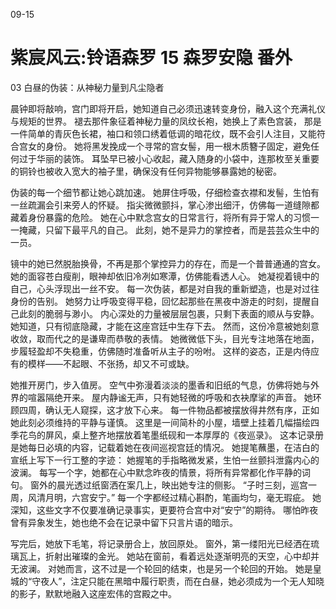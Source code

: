 09-15

# 紫宸风云:铃语森罗 15 森罗安隐 番外


03 白昼的伪装：从神秘力量到凡尘隐者

晨钟即将敲响，宫门即将开启，她知道自己必须迅速转变身份，融入这个充满礼仪与规矩的世界。
褪去那件象征着神秘力量的凤纹长袍，她换上了素色宫装，
那是一件简单的青灰色长裙，袖口和领口绣着低调的暗花纹，既不会引人注目，又能符合宫女的身份。
她将黑发挽成一个寻常的宫女髻，用一根木质簪子固定，避免任何过于华丽的装饰。
耳坠早已被小心收起，藏入随身的小袋中，连那枚至关重要的铜铃也被收入宽大的袖子里，确保没有任何异物能够暴露她的秘密。

伪装的每一个细节都让她心跳加速。
她屏住呼吸，仔细检查衣襟和发髻，生怕有一丝疏漏会引来旁人的怀疑。
指尖微微颤抖，掌心渗出细汗，仿佛每一道缝隙都藏着身份暴露的危险。
她在心中默念宫女的日常言行，将所有异于常人的习惯一一掩藏，只留下最平凡的自己。
此刻，她不是异力的掌控者，而是芸芸众生中的一员。


镜中的她已然脱胎换骨，不再是那个掌控异力的存在，而是一个普普通通的宫女。
她的面容苍白瘦削，眼神却依旧冷冽如寒潭，仿佛能看透人心。
她凝视着镜中的自己，心头浮现出一丝不安。
每一次伪装，都是对自我的重新塑造，也是对过往身份的告别。
她努力让呼吸变得平稳，回忆起那些在黑夜中游走的时刻，提醒自己此刻的脆弱与渺小。
内心深处的力量被层层包裹，只剩下表面的顺从与安静。
她知道，只有彻底隐藏，才能在这座宫廷中生存下去。
然而，这份冷意被她刻意收敛，取而代之的是谦卑而恭敬的表情。
她微微低下头，目光专注地落在地面，步履轻盈却不失稳重，仿佛随时准备听从主子的吩咐。
这样的姿态，正是内侍应有的模样——不起眼、不张扬，却又不可或缺。

她推开房门，步入值房。
空气中弥漫着淡淡的墨香和旧纸的气息，仿佛将她与外界的喧嚣隔绝开来。
屋内静谧无声，只有她轻微的呼吸和衣袂摩挲的声音。
她环顾四周，确认无人窥探，这才放下心来。
每一件物品都被摆放得井然有序，正如她此刻必须维持的平静与谨慎。
这里是一间简朴的小屋，墙壁上挂着几幅描绘四季花鸟的屏风，桌上整齐地摆放着笔墨纸砚和一本厚厚的《夜巡录》。
这本记录册是她每日必填的内容，记载着她在夜间巡视宫廷的情况。
她提笔蘸墨，在洁白的宣纸上写下一行工整的字迹：
她握笔的手指略微发紧，生怕一丝颤抖泄露内心的波澜。
每写一个字，她都在心中默念昨夜的情景，将所有异常都化作平静的词句。
窗外的晨光透过纸窗洒在案几上，映出她专注的侧影。
“子时三刻，巡宫一周，风清月明，六宫安宁。”
每一个字都经过精心斟酌，笔画均匀，毫无瑕疵。
她深知，这些文字不仅要准确记录事实，更要符合宫中对“安宁”的期待。
哪怕昨夜曾有异象发生，她也绝不会在记录中留下只言片语的暗示。

写完后，她放下毛笔，将记录册合上，放回原处。
窗外，第一缕阳光已经洒在琉璃瓦上，折射出璀璨的金光。
她站在窗前，看着远处逐渐明亮的天空，心中却并无波澜。
对她而言，这不过是一个轮回的结束，也是另一个轮回的开始。
她是皇城的“守夜人”，注定只能在黑暗中履行职责，而在白昼，她必须成为一个无人知晓的影子，默默地融入这座宏伟的宫殿之中。